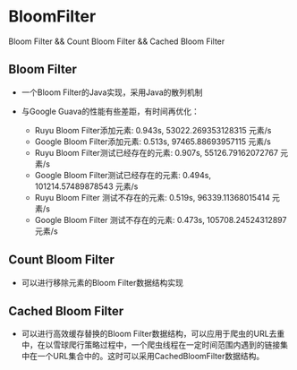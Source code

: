 # BloomFilter
Bloom Filter &amp;&amp; Count Bloom Filter &amp;&amp; Cached Bloom Filter


## Bloom Filter

- 一个Bloom Filter的Java实现，采用Java的散列机制

- 与Google Guava的性能有些差距，有时间再优化：

  + Ruyu Bloom Filter添加元素: 0.943s, 53022.269353128315 元素/s
  + Google Bloom Filter添加元素: 0.513s, 97465.88693957115 元素/s
  + Ruyu Bloom Filter测试已经存在的元素: 0.907s, 55126.79162072767 元素/s
  + Google Bloom Filter测试已经存在的元素: 0.494s, 101214.57489878543 元素/s
  + Ruyu Bloom Filter 测试不存在的元素: 0.519s, 96339.11368015414 元素/s
  + Google Bloom Filter 测试不存在的元素: 0.473s, 105708.24524312897 元素/s


## Count Bloom Filter

- 可以进行移除元素的Bloom Filter数据结构实现

## Cached Bloom Filter

- 可以进行高效缓存替换的Bloom Filter数据结构，可以应用于爬虫的URL去重中，在以雪球爬行策略过程中，一个爬虫线程在一定时间范围内遇到的链接集中在一个URL集合中的。这时可以采用CachedBloomFilter数据结构。
